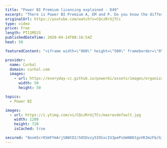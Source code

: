 ```yaml
---
title: "Power BI Premium licensing explained - D49"
excerpt: "There is Power BI Premium A, EM and P. Do you know the difference between them? No? Here you have a video explaining them!   What to know when is profitable for you to move to premium? Check this video instead: https://youtu.be/5Uqq8OVnsvQ  #powerbi #curbal   Link to the licensing video Free, pro vs"
originalUrl: https://youtube.com/watch?v=CQczRrUjTCc
type: video
price: Free
length: PT11M52S
publishedDateTime: 2020-04-14T08:16:54Z
heat: 50

featuredContent: "<iframe width=\"800\" height=\"500\" frameborder=\"0\" src=\"https://www.youtube.com/embed/CQczRrUjTCc\" allow=\"accelerometer; autoplay; encrypted-media; gyroscope; picture-in-picture\" allowfullscreen></iframe>"

provider:
  name: Curbal
  domain: curbal.com
  images:
    - url: https://everyday-cc.github.io/powerbi/assets/images/organizations/curbal.com-50x50.jpg
      width: 50
      height: 50

topics:
  - Power BI

images:
  - url: https://i.ytimg.com/vi/CQczRrUjTCc/maxresdefault.jpg
    width: 1280
    height: 720
    isCached: true

secured: "8ovm5crKSmFYmArjS8WtD2/585Dvzy5IOSxcIU3pePsUmN86tgvVK3mzFb/GjUU/MhS4PjDLoFexLuJzNcTerhLnI19qX5fbxxiTGSXhcFcvIauMogkV4LCRCVsTsSJ8+uYe4iibXcntvCmRiDAnwNkcTQ0VrJe9B1tHX6o7BTO1spcpgph2xV0gTNh12aMnzqI1ufwtHzf8z8/4wsP9H11/MiDjlF2OBIqFKPNLFcBWUtmMjP0eeupKY+73D6F8A4rfVYjRjOW9NFQ/qJtPis72/HBqbyFQpotZDOXYWRos+c15x3APErFkfj6VCL7l/jOmY3Z1o8qnbkmOV/TvU6xR0C8wXSrB7grm2gaz1glvL5hB6E8NXwUM6IPp7tgzr/cZm5NdyRfo5Nmm30mJZoUFgL6arS+RPISLFSs0u5c=;Xqi+fffnJ6M6afgihpEVuQ=="
---
```


